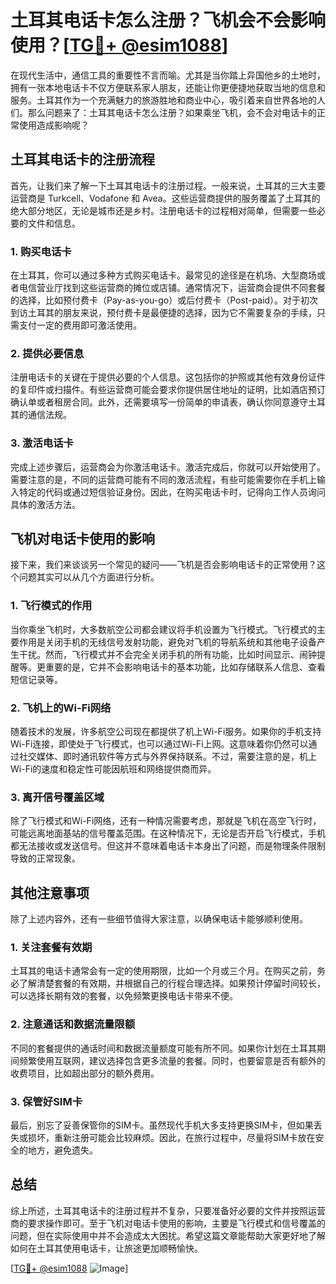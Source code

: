 # 土耳其电话卡怎么注册？飞机会不会影响使用？[[TG💪+ @esim1088](https://t.me/s/esim1088)]

在现代生活中，通信工具的重要性不言而喻。尤其是当你踏上异国他乡的土地时，拥有一张本地电话卡不仅方便联系家人朋友，还能让你更便捷地获取当地的信息和服务。土耳其作为一个充满魅力的旅游胜地和商业中心，吸引着来自世界各地的人们。那么问题来了：土耳其电话卡怎么注册？如果乘坐飞机，会不会对电话卡的正常使用造成影响呢？

## 土耳其电话卡的注册流程

首先，让我们来了解一下土耳其电话卡的注册过程。一般来说，土耳其的三大主要运营商是 Turkcell、Vodafone 和 Avea。这些运营商提供的服务覆盖了土耳其的绝大部分地区，无论是城市还是乡村。注册电话卡的过程相对简单，但需要一些必要的文件和信息。

### 1. 购买电话卡

在土耳其，你可以通过多种方式购买电话卡。最常见的途径是在机场、大型商场或者电信营业厅找到这些运营商的摊位或店铺。通常情况下，运营商会提供不同套餐的选择，比如预付费卡（Pay-as-you-go）或后付费卡（Post-paid）。对于初次到访土耳其的朋友来说，预付费卡是最便捷的选择，因为它不需要复杂的手续，只需支付一定的费用即可激活使用。

### 2. 提供必要信息

注册电话卡的关键在于提供必要的个人信息。这包括你的护照或其他有效身份证件的复印件或扫描件。有些运营商可能会要求你提供居住地址的证明，比如酒店预订确认单或者租房合同。此外，还需要填写一份简单的申请表，确认你同意遵守土耳其的通信法规。

### 3. 激活电话卡

完成上述步骤后，运营商会为你激活电话卡。激活完成后，你就可以开始使用了。需要注意的是，不同的运营商可能有不同的激活流程，有些可能需要你在手机上输入特定的代码或通过短信验证身份。因此，在购买电话卡时，记得向工作人员询问具体的激活方法。

## 飞机对电话卡使用的影响

接下来，我们来谈谈另一个常见的疑问——飞机是否会影响电话卡的正常使用？这个问题其实可以从几个方面进行分析。

### 1. 飞行模式的作用

当你乘坐飞机时，大多数航空公司都会建议将手机设置为飞行模式。飞行模式的主要作用是关闭手机的无线信号发射功能，避免对飞机的导航系统和其他电子设备产生干扰。然而，飞行模式并不会完全关闭手机的所有功能，比如时间显示、闹钟提醒等。更重要的是，它并不会影响电话卡的基本功能，比如存储联系人信息、查看短信记录等。

### 2. 飞机上的Wi-Fi网络

随着技术的发展，许多航空公司现在都提供了机上Wi-Fi服务。如果你的手机支持Wi-Fi连接，即使处于飞行模式，也可以通过Wi-Fi上网。这意味着你仍然可以通过社交媒体、即时通讯软件等方式与外界保持联系。不过，需要注意的是，机上Wi-Fi的速度和稳定性可能因航班和网络提供商而异。

### 3. 离开信号覆盖区域

除了飞行模式和Wi-Fi网络，还有一种情况需要考虑，那就是飞机在高空飞行时，可能远离地面基站的信号覆盖范围。在这种情况下，无论是否开启飞行模式，手机都无法接收或发送信号。但这并不意味着电话卡本身出了问题，而是物理条件限制导致的正常现象。

## 其他注意事项

除了上述内容外，还有一些细节值得大家注意，以确保电话卡能够顺利使用。

### 1. 关注套餐有效期

土耳其的电话卡通常会有一定的使用期限，比如一个月或三个月。在购买之前，务必了解清楚套餐的有效期，并根据自己的行程合理选择。如果预计停留时间较长，可以选择长期有效的套餐，以免频繁更换电话卡带来不便。

### 2. 注意通话和数据流量限额

不同的套餐提供的通话时间和数据流量额度可能有所不同。如果你计划在土耳其期间频繁使用互联网，建议选择包含更多流量的套餐。同时，也要留意是否有额外的收费项目，比如超出部分的额外费用。

### 3. 保管好SIM卡

最后，别忘了妥善保管你的SIM卡。虽然现代手机大多支持更换SIM卡，但如果丢失或损坏，重新注册可能会比较麻烦。因此，在旅行过程中，尽量将SIM卡放在安全的地方，避免遗失。

## 总结

综上所述，土耳其电话卡的注册过程并不复杂，只要准备好必要的文件并按照运营商的要求操作即可。至于飞机对电话卡使用的影响，主要是飞行模式和信号覆盖的问题，但在实际使用中并不会造成太大困扰。希望这篇文章能帮助大家更好地了解如何在土耳其使用电话卡，让旅途更加顺畅愉快。

[[TG💪+ @esim1088](https://t.me/s/esim1088) ![Image](https://i.postimg.cc/4NQfJmqS/Snipaste-2025-05-13-00-14-12.png)]